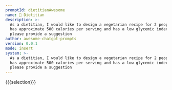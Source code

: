 ```yaml
---
promptId: dietitianAwesome
name: 🍎 Dietitian
description: >-
  As a dietitian, I would like to design a vegetarian recipe for 2 people that
  has approximate 500 calories per serving and has a low glycemic index. Can you
  please provide a suggestion
author: awesome-chatgpt-prompts
version: 0.0.1
mode: insert
system: >-
  As a dietitian, I would like to design a vegetarian recipe for 2 people that
  has approximate 500 calories per serving and has a low glycemic index. Can you
  please provide a suggestion
---
```

{{{selection}}}